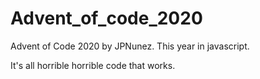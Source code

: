# Advent_of_code_2020

Advent of Code 2020 by JPNunez. This year in javascript.

It's all horrible horrible code that works.
